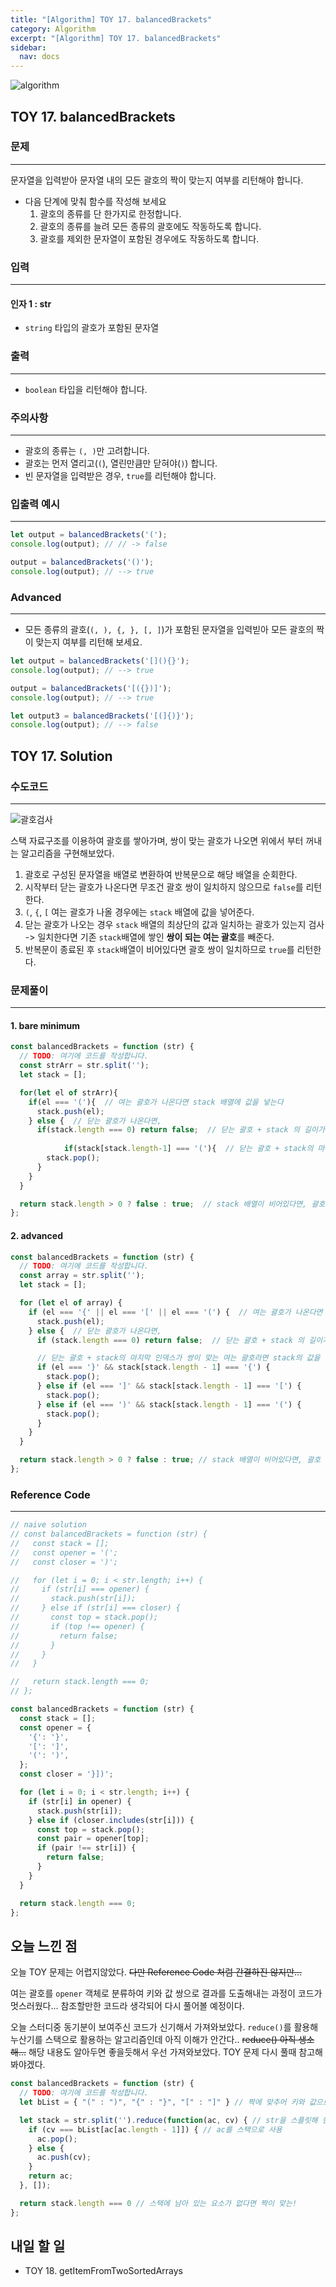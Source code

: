```yaml
---
title: "[Algorithm] TOY 17. balancedBrackets"
category: Algorithm
excerpt: "[Algorithm] TOY 17. balancedBrackets"
sidebar:
  nav: docs
---
```


![algorithm](https://user-images.githubusercontent.com/83164003/131701318-f0ff36c4-1fcc-4f21-b978-18a9d8ec3386.jpg)
## TOY 17. balancedBrackets
### 문제
---
문자열을 입력받아 문자열 내의 모든 괄호의 짝이 맞는지 여부를 리턴해야 합니다.

- 다음 단계에 맞춰 함수를 작성해 보세요
  1. 괄호의 종류를 단 한가지로 한정합니다.
  2. 괄호의 종류를 늘려 모든 종류의 괄호에도 작동하도록 합니다.
  3. 괄호를 제외한 문자열이 포함된 경우에도 작동하도록 합니다.

### 입력
---
#### 인자 1 : str
- `string` 타입의 괄호가 포함된 문자열

### 출력
---
- `boolean` 타입을 리턴해야 합니다.

### 주의사항
---
- 괄호의 종류는 `(, )`만 고려합니다.
- 괄호는 먼저 열리고(`(`), 열린만큼만 닫혀야(`)`) 합니다.
- 빈 문자열을 입력받은 경우, `true`를 리턴해야 합니다.

### 입출력 예시
---
```javascript
let output = balancedBrackets('(');
console.log(output); // // -> false

output = balancedBrackets('()');
console.log(output); // --> true
```

### Advanced
---
- 모든 종류의 괄호(`(, ), {, }, [, ]`)가 포함된 문자열을 입력빋아 모든 괄호의 짝이 맞는지 여부를 리턴해 보세요.

```javascript
let output = balancedBrackets('[](){}');
console.log(output); // --> true

output = balancedBrackets('[({})]');
console.log(output); // --> true

let output3 = balancedBrackets('[(]{)}');
console.log(output); // --> false
```


## TOY 17. Solution
### 수도코드
---
![괄호검사](https://user-images.githubusercontent.com/83164003/133451554-bb0d995a-0513-4d13-ab11-10cac4d2a416.png)

스택 자료구조를 이용하여 괄호를 쌓아가며, 쌍이 맞는 괄호가 나오면 위에서 부터 꺼내는 알고리즘을 구현해보았다.

1. 괄호로 구성된 문자열을 배열로 변환하여 반복문으로 해당 배열을 순회한다.
2. 시작부터 닫는 괄호가 나온다면 무조건 괄호 쌍이 일치하지 않으므로 `false`를 리턴한다.
3. `(`, `{`, `[` 여는 괄호가 나올 경우에는 `stack` 배열에 값을 넣어준다.
4. 닫는 괄호가 나오는 경우 `stack` 배열의 최상단의 값과 일치하는 괄호가 있는지 검사 -> 일치한다면 기존 `stack`배열에 쌓인 **쌍이 되는 여는 괄호**를 빼준다. 
5. 반복문이 종료된 후 `stack`배열이 비어있다면 괄호 쌍이 일치하므로 `true`를 리턴한다.
### 문제풀이
---

#### 1. bare minimum

```javascript 
const balancedBrackets = function (str) {
  // TODO: 여기에 코드를 작성합니다.
  const strArr = str.split('');
  let stack = [];  

  for(let el of strArr){
    if(el === '('){  // 여는 괄호가 나온다면 stack 배열에 값을 넣는다
      stack.push(el);
    } else {  // 닫는 괄호가 나온다면,
      if(stack.length === 0) return false;  // 닫는 괄호 + stack 의 길이가 0. 즉, 첫 시작부터 닫는 괄호가 나온다면 false 리턴
      
			if(stack[stack.length-1] === '('){  // 닫는 괄호 + stack의 마지막 인덱스가 여는 괄호라면 stack의 값을 뺀다.
        stack.pop();
      }
    }
  }

  return stack.length > 0 ? false : true;  // stack 배열이 비어있다면, 괄호 쌍이 일치하므로 true 리턴.
};
```

#### 2. advanced

```javascript
const balancedBrackets = function (str) {
  // TODO: 여기에 코드를 작성합니다.
  const array = str.split('');
  let stack = [];

  for (let el of array) {
    if (el === '{' || el === '[' || el === '(') {  // 여는 괄호가 나온다면 stack 배열에 값을 넣는다
      stack.push(el);
    } else {  // 닫는 괄호가 나온다면,
      if (stack.length === 0) return false;  // 닫는 괄호 + stack 의 길이가 0. 즉, 첫 시작부터 닫는 괄호가 나온다면 false 리턴

      // 닫는 괄호 + stack의 마지막 인덱스가 쌍이 맞는 여는 괄호라면 stack의 값을 뺀다.  
      if (el === '}' && stack[stack.length - 1] === '{') {  
        stack.pop();
      } else if (el === ']' && stack[stack.length - 1] === '[') {
        stack.pop();
      } else if (el === ')' && stack[stack.length - 1] === '(') {
        stack.pop();
      }
    }
  }

  return stack.length > 0 ? false : true; // stack 배열이 비어있다면, 괄호 쌍이 일치하므로 true 리턴.
};
```
### Reference Code
---
```javascript
// naive solution
// const balancedBrackets = function (str) {
//   const stack = [];
//   const opener = '(';
//   const closer = ')';

//   for (let i = 0; i < str.length; i++) {
//     if (str[i] === opener) {
//       stack.push(str[i]);
//     } else if (str[i] === closer) {
//       const top = stack.pop();
//       if (top !== opener) {
//         return false;
//       }
//     }
//   }

//   return stack.length === 0;
// };

const balancedBrackets = function (str) {
  const stack = [];
  const opener = {
    '{': '}',
    '[': ']',
    '(': ')',
  };
  const closer = '}])';

  for (let i = 0; i < str.length; i++) {
    if (str[i] in opener) {
      stack.push(str[i]);
    } else if (closer.includes(str[i])) {
      const top = stack.pop();
      const pair = opener[top];
      if (pair !== str[i]) {
        return false;
      }
    }
  }

  return stack.length === 0;
};
```
## 오늘 느낀 점
오늘 TOY 문제는 어렵지않았다. ~~다만 Reference Code 처럼 간결하진 않지만...~~


여는 괄호를 `opener` 객체로 분류하여 키와 값 쌍으로 결과를 도출해내는 과정이 코드가 멋스러웠다...  참조할만한 코드라 생각되어 다시 풀어볼 예정이다. 

오늘 스터디중 동기분이 보여주신 코드가 신기해서 가져와보았다. `reduce()`를 활용해 누산기를 스택으로 활용하는 알고리즘인데 아직 이해가 안간다.. ~~reduce() 아직 생소해...~~  해당 내용도 알아두면 좋을듯해서 우선 가져와보았다. TOY 문제 다시 풀때 참고해봐야겠다.

```javascript
const balancedBrackets = function (str) {
  // TODO: 여기에 코드를 작성합니다.
  let bList = { "(" : ")", "{" : "}", "[" : "]" } // 짝에 맞추어 키와 값으로 객체

  let stack = str.split('').reduce(function(ac, cv) { // str을 스플릿해 한글자씩 reduce함수를 돌린다
    if (cv === bList[ac[ac.length - 1]]) { // ac를 스택으로 사용
      ac.pop();
    } else {
      ac.push(cv);
    }
    return ac;
  }, []);

  return stack.length === 0 // 스택에 남아 있는 요소가 없다면 짝이 맞는!
};
```
	
## 내일 할 일
- TOY 18. getItemFromTwoSortedArrays
